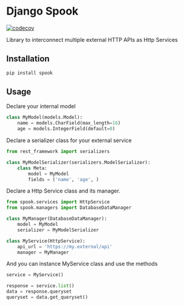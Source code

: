 # Django Spook

[![codecov](https://codecov.io/gh/pablo-moreno/spook/branch/master/graph/badge.svg?token=6ZAHAHZG7Z)](https://codecov.io/gh/pablo-moreno/spook/)

Library to interconnect multiple external HTTP APIs as Http Services

## Installation

```bash
pip install spook
```

## Usage

Declare your internal model

```python
class MyModel(models.Model):
    name = models.CharField(max_length=16)
    age = models.IntegerField(default=0)
```

Declare a serializer class for your external service

```python
from rest_framework import serializers

class MyModelSerializer(serializers.ModelSerializer):
    class Meta:
        model = MyModel
        fields = ('name', 'age', )
```

Declare a Http Service class and its manager.

```python
from spook.services import HttpService
from spook.managers import DatabaseDataManager

class MyManager(DatabaseDataManager):
    model = MyModel
    serializer = MyModelSerializer

class MyService(HttpService):
    api_url = 'https://my.external/api'
    manager = MyManager
```

And you can instance MyService class and use the methods

```python
service = MyService()

response = service.list()
data = response.queryset
queryset = data.get_queryset()
```
